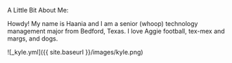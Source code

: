 
A Little Bit About Me: 

Howdy! My name is Haania and I am a senior (whoop) technology management major from Bedford, Texas. 
I love Aggie football, tex-mex and margs, and dogs. 

![_kyle.yml]({{ site.baseurl }}/images/kyle.png)
